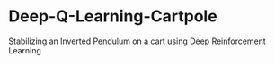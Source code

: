 # Deep-Q-Learning-Cartpole
Stabilizing an Inverted Pendulum on a cart using Deep Reinforcement Learning
